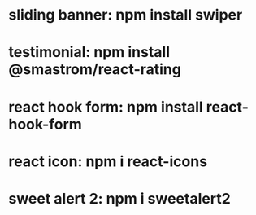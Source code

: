 
# sliding banner: npm install swiper
# testimonial: npm install @smastrom/react-rating
# react hook form: npm install react-hook-form
# react icon: npm i react-icons
# sweet alert 2: npm i sweetalert2